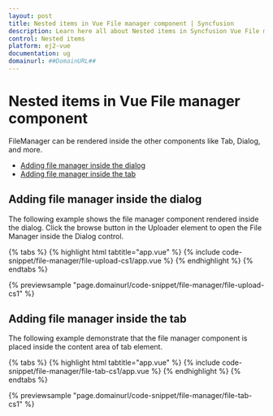 ```yaml
---
layout: post
title: Nested items in Vue File manager component | Syncfusion
description: Learn here all about Nested items in Syncfusion Vue File manager component of Syncfusion Essential JS 2 and more.
control: Nested items 
platform: ej2-vue
documentation: ug
domainurl: ##DomainURL##
---
```


# Nested items in Vue File manager component

FileManager can be rendered inside the other components like Tab, Dialog, and more.

* [Adding file manager inside the dialog](#adding-file-manager-inside-the-dialog)
* [Adding  file manager inside the tab](#adding-file-manager-inside-the-tab)

## Adding file manager inside the dialog

The following example shows the file manager component rendered inside the dialog. Click the browse button in the Uploader element to open the File Manager inside the Dialog control.

{% tabs %}
{% highlight html tabtitle="app.vue" %}
{% include code-snippet/file-manager/file-upload-cs1/app.vue %}
{% endhighlight %}
{% endtabs %}
        
{% previewsample "page.domainurl/code-snippet/file-manager/file-upload-cs1" %}

## Adding file manager inside the tab

The following example demonstrate that the file manager component is placed inside the content area of tab element.

{% tabs %}
{% highlight html tabtitle="app.vue" %}
{% include code-snippet/file-manager/file-tab-cs1/app.vue %}
{% endhighlight %}
{% endtabs %}
        
{% previewsample "page.domainurl/code-snippet/file-manager/file-tab-cs1" %}